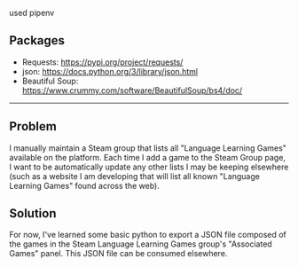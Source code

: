 used pipenv

## Packages
- Requests: https://pypi.org/project/requests/
- json: https://docs.python.org/3/library/json.html
- Beautiful Soup: https://www.crummy.com/software/BeautifulSoup/bs4/doc/

- - - - - 
## Problem

I manually maintain a Steam group that lists all "Language Learning Games" available on the platform. Each time I add a game to the Steam Group page, I want to be automatically update any other lists I may be keeping elsewhere (such as a website I am developing that will list all known "Language Learning Games" found across the web).

## Solution

For now, I've learned some basic python to export a JSON file composed of the games in the Steam Language Learning Games group's "Associated Games" panel. This JSON file can be consumed elsewhere.